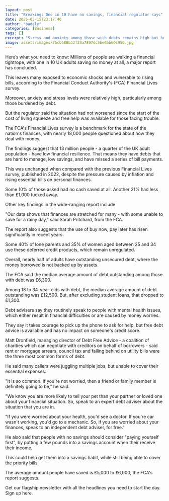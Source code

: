 ```yaml
---
layout: post
title: "Breaking: One in 10 have no savings, financial regulator says"
date: 2025-05-15T23:17:40
author: "badely"
categories: [Business]
tags: []
excerpt: "Stress and anxiety among those with debts remains high but help is available, a major survey finds."
image: assets/images/75cb688b32f28a7807dc5be0bb60c956.jpg
---
```


Here’s what you need to know: Millions of people are walking a financial tightrope, with one in 10 UK adults saving no money at all, a major report has concluded.

This leaves many exposed to economic shocks and vulnerable to rising bills, according to the Financial Conduct Authority's (FCA) Financial Lives survey.

Moreover, anxiety and stress levels were relatively high, particularly among those burdened by debt.

But the regulator said the situation had not worsened since the start of the cost of living squeeze and free help was available for those facing trouble.

The FCA's Financial Lives survey is a benchmark for the state of the nation's finances, with nearly 18,000 people questioned about how they deal with money.

The findings suggest that 13 million people - a quarter of the UK adult population - have low financial resilience. That means they have debts that are hard to manage, low savings, and have missed a series of bill payments.

This was unchanged when compared with the previous Financial Lives survey, published in 2022, despite the pressure caused by inflation and rising essential bills on personal finances.

Some 10% of those asked had no cash saved at all. Another 21% had less than £1,000 tucked away.

Other key findings in the wide-ranging report include

"Our data shows that finances are stretched for many - with some unable to save for a rainy day," said Sarah Pritchard, from the FCA.

The report also suggests that the use of buy now, pay later has risen significantly in recent years.

Some 40% of lone parents and 35% of women aged between 25 and 34 use these deferred credit products, which remain unregulated.

Overall, nearly half of adults have outstanding unsecured debt, where the money borrowed is not backed up by assets.

The FCA said the median average amount of debt outstanding among those with debt was £6,300. 

Among 18 to 34-year-olds with debt, the median average amount of debt outstanding was £12,500. But, after excluding student loans, that dropped to £1,300.

Debt advisers say they routinely speak to people with mental health issues, which either result in financial difficulties or are caused by money worries.

They say it takes courage to pick up the phone to ask for help, but free debt advice is available and has no impact on someone's credit score.

Matt Dronfield, managing director of Debt Free Advice - a coalition of charities which can negotiate with creditors on behalf of borrowers - said rent or mortgage arrears, council tax and falling behind on utility bills were the three most common forms of debt. 

He said many callers were juggling multiple jobs, but unable to cover their essential expenses.

"It is so common. If you're not worried, then a friend or family member is definitely going to be," he said.

"We know you are more likely to tell your pet than your partner or loved one about your financial situation. So, speak to an expert debt adviser about the situation that you are in.

"If you were worried about your health, you'd see a doctor. If you're car wasn't working, you'd go to a mechanic. So, if you are worried about your finances, speak to an independent debt adviser, for free."

He also said that people with no savings should consider "paying yourself first", by putting a few pounds into a savings account when their receive their income.

This could help get them into a savings habit, while still being able to cover the priority bills.

The average amount people have saved is £5,000 to £6,000, the FCA's report suggests.

Get our flagship newsletter with all the headlines you need to start the day. Sign up here.

